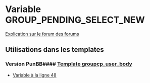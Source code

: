 # Variable GROUP_PENDING_SELECT_NEW
[Explication sur le forum des forums](http://forum.forumactif.com/t294113-listing-des-variables#GROUP_PENDING_SELECT_NEW)
## Utilisations dans les templates
### Version PunBB#### [Template groupcp_user_body](punbb/groupcp_user_body.md)
* [Variable à la ligne 48](../punbb/groupcp_user_body.tpl#L48)